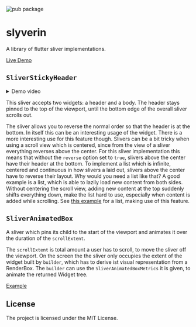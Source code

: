 ![pub package](https://img.shields.io/pub/v/slyverin.svg)

# slyverin

A library of flutter sliver implementations.

[Live Demo](https://blaugold.github.io/slyverin/example_dist)

## `SliverStickyHeader`

<details>
    <summary>Demo video</summary>

![Video of example for SliverStickyHeader](./docs/sliver_sticky_header_centered.gif)

</details>

This sliver accepts two widgets: a header and a body. The header stays pinned to the top of the
viewport, until the bottom edge of the overall sliver scrolls out.

The sliver allows you to reverse the normal order so that the header is at the bottom. In itself
this can be an interesting usage of the widget. There is a more interesting use for this feature
though. Slivers can be a bit tricky when using a scroll view which is centered, since from the view
of a sliver everything reverses above the center. For this sliver implementation this means that
without the `reverse` option set to `true`, slivers above the center have their header at the
bottom. To implement a list which is infinite, centered and continuous in how slivers a laid out,
slivers above the center have to reverse their layout. Why would you need a list like that? A good
example is a list, which is able to lazily load new content from both sides. Without centering the
scroll view, adding new content at the top suddenly shifts everything down, make the list hard to
use, especially when content is added while scrolling. See
[this example](example/lib/src/sliver_sticky_header_centered_example.dart) for a list, making use of
this feature.

## `SliverAnimatedBox`

A sliver which pins its child to the start of the viewport and animates it over the duration of the
`scrollExtent`.

The `scrollExtent` is total amount a user has to scroll, to move the sliver off the viewport. On the
screen the the sliver only occupies the extent of the widget built by `builder`, which has to derive
ist visual representation from a RenderBox. The `builder` can use the `SliverAnimatedBoxMetrics` it
is given, to animate the returned Widget tree.

[Example](example/lib/src/sliver_animated_box_example.dart)

## License

The project is licensed under the MIT License.
